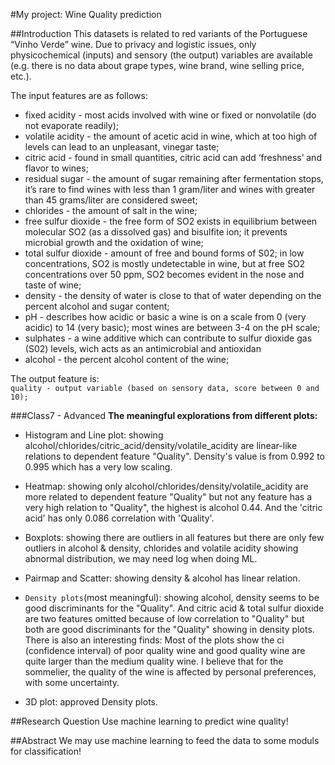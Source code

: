 #My project: Wine Quality prediction

##Introduction 
This datasets is related to red variants of the Portuguese “Vinho Verde” wine. Due to privacy and logistic issues, only physicochemical (inputs) and sensory (the output) variables are available (e.g. there is no data about grape types, wine brand, wine selling price, etc.).

The input features are as follows:

* fixed acidity - most acids involved with wine or fixed or nonvolatile (do not evaporate readily);
* volatile acidity - the amount of acetic acid in wine, which at too high of levels can lead to an unpleasant, vinegar taste;
* citric acid - found in small quantities, citric acid can add ‘freshness’ and flavor to wines;
* residual sugar - the amount of sugar remaining after fermentation stops, it’s rare to find wines with less than 1 gram/liter and wines with greater than 45 grams/liter are considered sweet;
* chlorides - the amount of salt in the wine;
* free sulfur dioxide - the free form of SO2 exists in equilibrium between molecular SO2 (as a dissolved gas) and bisulfite ion; it prevents microbial growth and the oxidation of wine;
* total sulfur dioxide - amount of free and bound forms of S02; in low concentrations, SO2 is mostly undetectable in wine, but at free SO2 concentrations over 50 ppm, SO2 becomes evident in the nose and taste of wine;
* density - the density of water is close to that of water depending on the percent alcohol and sugar content;
* pH - describes how acidic or basic a wine is on a scale from 0 (very acidic) to 14 (very basic); most wines are between 3-4 on the pH scale;
* sulphates - a wine additive which can contribute to sulfur dioxide gas (S02) levels, wich acts as an antimicrobial and antioxidan
* alcohol - the percent alcohol content of the wine;

The output feature is:  
`quality - output variable (based on sensory data, score between 0 and 10);`

###Class7 - Advanced
**The meaningful explorations from different plots:** 
* Histogram and Line plot: showing alcohol/chlorides/citric_acid/density/volatile_acidity are linear-like relations to dependent feature "Quality". Density's value is from 0.992 to 0.995 which has a very low scaling.
* Heatmap: showing only alcohol/chlorides/density/volatile_acidity are more related to dependent feature "Quality" but not any feature has a very high relation to "Quality", the highest is alcohol 0.44. And the 'citric acid' has only 0.086 correlation with 'Quality'. 
* Boxplots: showing there are outliers in all features but there are only few outliers in alcohol & density, chlorides and volatile acidity showing abnormal distribution, we may need log when doing ML. 
* Pairmap and Scatter: showing density & alcohol has linear relation. 
* `Density plots`(most meaningful): showing alcohol, density seems to be good discriminants for the "Quality". And citric acid & total sulfur dioxide are two features omitted because of low correlation to "Quality" but both are good discriminants for the "Quality" showing in density plots. 
There is also an interesting finds: Most of the plots show the ci (confidence interval) of poor quality wine and good quality wine are quite larger than the medium quality wine. I believe that for the sommelier, the quality of the wine is affected by personal preferences, with some uncertainty. 

* 3D plot: approved Density plots. 

##Research Question
Use machine learning to predict wine quality!

##Abstract 
We may use machine learning to feed the data to some moduls for classification! 

